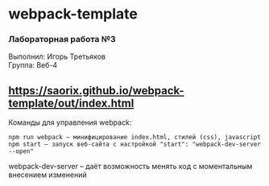 # webpack-template
### Лабораторная работа №3 <br>
Выполнил: Игорь Третьяков<br>
Группа: Веб-4<br>
## https://saorix.github.io/webpack-template/out/index.html
Команды для управления webpack:
```
npm run webpack – минифицирование index.html, стилей (css), javascript
npm start – запуск веб-сайта с настройкой "start": "webpack-dev-server --open"
```
webpack-dev-server – даёт возможность менять код с моментальным внесением изменений
